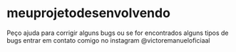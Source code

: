 # meuprojetodesenvolvendo
Peço ajuda para corrigir alguns bugs ou se for encontrados alguns tipos de bugs entrar em contato comigo no instagram @victoremanueloficiaal
